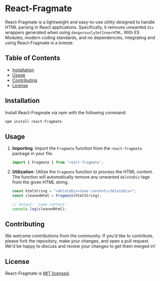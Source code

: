 # React-Fragmate

React-Fragmate is a lightweight and easy-to-use utility designed to handle HTML parsing in React applications. Specifically, it removes unwanted `div` wrappers generated when using `dangerouslySetInnerHTML`. With ES Modules, modern coding standards, and no dependencies, integrating and using React-Fragmate is a breeze.

## Table of Contents
- [Installation](#installation)
- [Usage](#usage)
- [Contributing](#contributing)
- [License](#license)

## Installation

Install React-Fragmate via npm with the following command:

```bash
npm install react-fragmate
```

## Usage

1. **Importing**:
    Import the `Fragmate` function from the `react-fragmate` package in your file.
    ```javascript
    import { Fragmate } from 'react-fragmate';
    ```

2. **Utilization**:
    Utilize the `Fragmate` function to process the HTML content. The function will automatically remove any unwanted `deleteDiv` tags from the given HTML string.

    ```javascript
    const htmlString = "<deleteDiv>Some content</deleteDiv>";
    const cleanedHtml = Fragmate(htmlString);
    
    // Output: 'Some content'
    console.log(cleanedHtml);
    ```

## Contributing

We welcome contributions from the community. If you'd like to contribute, please fork the repository, make your changes, and open a pull request. We'd be happy to discuss and review your changes to get them merged in!

## License

React-Fragmate is [MIT licensed](./LICENSE).
